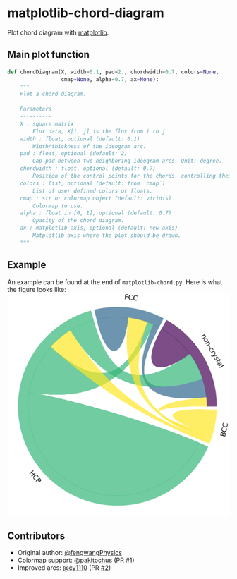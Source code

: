 # matplotlib-chord-diagram

Plot chord diagram with [matplotlib](https://matplotlib.org).


## Main plot function

```python
def chordDiagram(X, width=0.1, pad=2., chordwidth=0.7, colors=None,
                 cmap=None, alpha=0.7, ax=None):
    """
    Plot a chord diagram.

    Parameters
    ----------
    X : square matrix
        Flux data, X[i, j] is the flux from i to j
    width : float, optional (default: 0.1)
        Width/thickness of the ideogram arc.
    pad : float, optional (default: 2)
        Gap pad between two neighboring ideogram arcs. Unit: degree.
    chordwidth : float, optional (default: 0.7)
        Position of the control points for the chords, controlling their shape.
    colors : list, optional (default: from `cmap`)
        List of user defined colors or floats.
    cmap : str or colormap object (default: viridis)
        Colormap to use.
    alpha : float in [0, 1], optional (default: 0.7)
        Opacity of the chord diagram.
    ax : matplotlib axis, optional (default: new axis)
        Matplotlib axis where the plot should be drawn.
    """
```

## Example

An example can be found at the end of `matplotlib-chord.py`.
Here is what the figure looks like:
![](example.png)


## Contributors

* Original author: [@fengwangPhysics](https://github.com/fengwangPhysics)
* Colormap support: [@pakitochus](https://github.com/pakitochus) (PR [#1](https://github.com/Silmathoron/matplotlib-chord-diagram/pull/1))
* Improved arcs: [@cy1110](https://github.com/cy1110) (PR [#2](https://github.com/Silmathoron/matplotlib-chord-diagram/pull/2))
